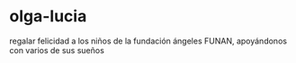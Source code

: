 # olga-lucia
regalar felicidad a los niños de la fundación ángeles FUNAN, apoyándonos con varios de sus sueños
